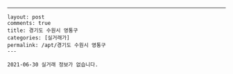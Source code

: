 ---
    layout: post
    comments: true
    title: 경기도 수원시 영통구
    categories: [실거래가]
    permalink: /apt/경기도 수원시 영통구
    ---

    2021-06-30 실거래 정보가 없습니다.

    